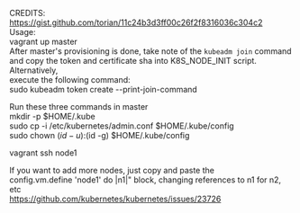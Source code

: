 

CREDITS: https://gist.github.com/torian/11c24b3d3ff00c26f2f8316036c304c2 </br>
Usage:</br>
  vagrant up master</br>
  After master's provisioning is done, take note of the `kubeadm join` command</br>
  and copy the token and certificate sha into K8S_NODE_INIT script. Alternatively,</br>
  execute the following command:</br>
  sudo kubeadm token create --print-join-command</br>

Run these three commands in master</br>
mkdir -p $HOME/.kube</br>
sudo cp -i /etc/kubernetes/admin.conf $HOME/.kube/config</br>
sudo chown $(id -u):$(id -g) $HOME/.kube/config</br>

  vagrant ssh node1</br>

  If you want to add more nodes, just copy and paste the</br>
  config.vm.define 'node1' do |n1|" block, changing references to n1 for n2, etc</br>
  https://github.com/kubernetes/kubernetes/issues/23726 <br/>
